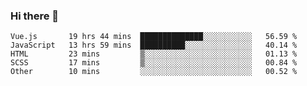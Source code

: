 ### Hi there 👋

<!--
**xin-code/Xin-code** is a ✨ _special_ ✨ repository because its `README.md` (this file) appears on your GitHub profile.

Here are some ideas to get you started:
<!--START_SECTION:waka-->
```text
Vue.js       19 hrs 44 mins  ██████████████░░░░░░░░░░░   56.59 % 
JavaScript   13 hrs 59 mins  ██████████░░░░░░░░░░░░░░░   40.14 % 
HTML         23 mins         ▒░░░░░░░░░░░░░░░░░░░░░░░░   01.13 % 
SCSS         17 mins         ▒░░░░░░░░░░░░░░░░░░░░░░░░   00.84 % 
Other        10 mins         ░░░░░░░░░░░░░░░░░░░░░░░░░   00.52 % 
```
<!--END_SECTION:waka-->
